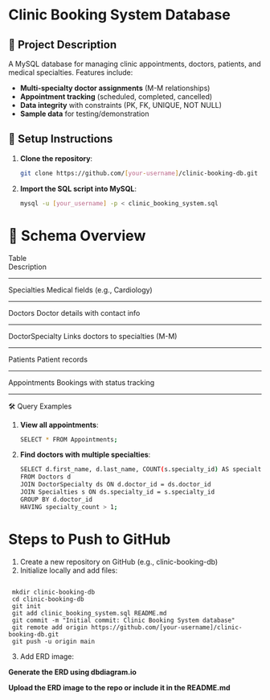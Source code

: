 # Clinic Booking System Database

## 🏥 Project Description
A MySQL database for managing clinic appointments, doctors, patients, and medical specialties. Features include:
- **Multi-specialty doctor assignments** (M-M relationships)
- **Appointment tracking** (scheduled, completed, cancelled)
- **Data integrity** with constraints (PK, FK, UNIQUE, NOT NULL)
- **Sample data** for testing/demonstration

## 🚀 Setup Instructions
1. **Clone the repository**:
   ```bash
   git clone https://github.com/[your-username]/clinic-booking-db.git
2. **Import the SQL script into MySQL**:
   ```bash
   mysql -u [your_username] -p < clinic_booking_system.sql
   
# 📂 Schema Overview

 Table	                                                                                                    
 Description
____________________________________________________________________________________________________________________________________________________

Specialties	                                                                                                 Medical fields (e.g., Cardiology)
____________________________________________________________________________________________________________________________________________________

Doctors	                                                                                                    Doctor details with contact info
____________________________________________________________________________________________________________________________________________________

DoctorSpecialty                                                                                              Links doctors to specialties (M-M)
____________________________________________________________________________________________________________________________________________________

Patients	                                                                                                    Patient records
____________________________________________________________________________________________________________________________________________________

Appointments	                                                                                              Bookings with status tracking
_____________________________________________________________________________________________________________________________________________________

🛠️ Query Examples
1. **View all appointments**:
   ```bash
   SELECT * FROM Appointments;
2. **Find doctors with multiple specialties**:
   ```bash
   SELECT d.first_name, d.last_name, COUNT(s.specialty_id) AS specialty_count
   FROM Doctors d
   JOIN DoctorSpecialty ds ON d.doctor_id = ds.doctor_id
   JOIN Specialties s ON ds.specialty_id = s.specialty_id
   GROUP BY d.doctor_id
   HAVING specialty_count > 1;


# Steps to Push to GitHub
   1. Create a new repository on GitHub (e.g., clinic-booking-db)
   2. Initialize locally and add files:
      ```bash
     mkdir clinic-booking-db
     cd clinic-booking-db
     git init
     git add clinic_booking_system.sql README.md
     git commit -m "Initial commit: Clinic Booking System database"
     git remote add origin https://github.com/[your-username]/clinic-booking-db.git
     git push -u origin main
     
   3. Add ERD image:
      
   **Generate the ERD using dbdiagram.io**
      
   **Upload the ERD image to the repo or include it in the README.md**
